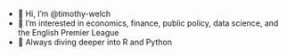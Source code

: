 - 👋 Hi, I’m @timothy-welch
- 👀 I’m interested in economics, finance, public policy, data science, and the English Premier League
- 🌱 Always diving deeper into R and Python

<!---
timothy-welch/timothy-welch is a ✨ special ✨ repository because its `README.md` (this file) appears on your GitHub profile.
You can click the Preview link to take a look at your changes.
--->
